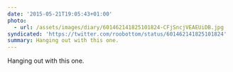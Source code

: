 ```yaml
---
date: '2015-05-21T19:05:43+01:00'
photo:
  - url: /assets/images/diary/601462141825101824-CFjSncjVEAEUiDB.jpg
syndicated: 'https://twitter.com/roobottom/status/601462141825101824'
summary: Hanging out with this one.
---
```

Hanging out with this one. 

